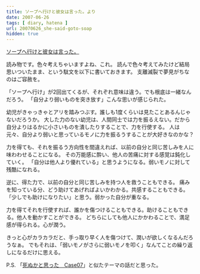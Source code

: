 ```yaml
---
title: ソープへ行けと彼女は言った。より
date: 2007-06-26
tags: [ diary, hatena ]
url: 20070626_she-said-goto-soap
hidden: true
---
```

<a href="http://anond.hatelabo.jp/20070625024626">ソープへ行けと彼女は言った。</a>

読み物です。色々考えちゃいますよね、これ。
読んで色々考えてみたけど結局思いついたまま、という駄文を以下に書いておきます。
支離滅裂で夢見がちなのはご容赦を。

<!--more-->

「ソープへ行け」が2回出てくるが、それぞれ意味は違う。でも根底は一緒なんだろう。
「自分より弱いものを突き放す」こんな思いが感じられた。

幼児がきゃっきゃとアリを踏みつぶす。誰しも1度くらいは見たことあるんじゃないだろうか。
大した力のない幼児は、人間同士では力を振るえない。だから自分よりはるかに小さいものを潰したりすることで、力を行使する。
人は元々、自分より弱いと思っているモノに力を振るうすることが大好きなのかな？

力を得ても、それを振るう方向性を間違えれば、以前の自分と同じ苦しみを人に味わわせることになる。
その万能感に酔い、他人の苦痛に対する感覚は鈍化していく。
「自分は他人より優れている」と思うようになる。弱いモノに対して残酷になれる。

逆に、得た力で、以前の自分と同じ苦しみを持つ人を救うこともできる。
痛みを知っている分、どう助けてあげればよいかわかる。共感することもできる。
「少しでも助けになりたい」と思う。弱かった自分が重なる。

力を得てそれを行使すれば、誰かを傷つけることもできる。助けることもできる。他人を動かすことができる。
どちらにしても他人にかかわることで、満足感が得られる。心が潤う。

きっと心がカラカラだと、手っ取り早く人を傷つけて、潤いが欲しくなるんだろうなぁ。
でもそれは、「弱いモノがさらに弱いモノを叩く」なんてことの繰り返しになるだけに思える。

P.S.
「<a href="http://www.ntv.co.jp/shinuka/story07.html">死ぬかと思った　Case07</a>」と似たテーマの話だと思った。

